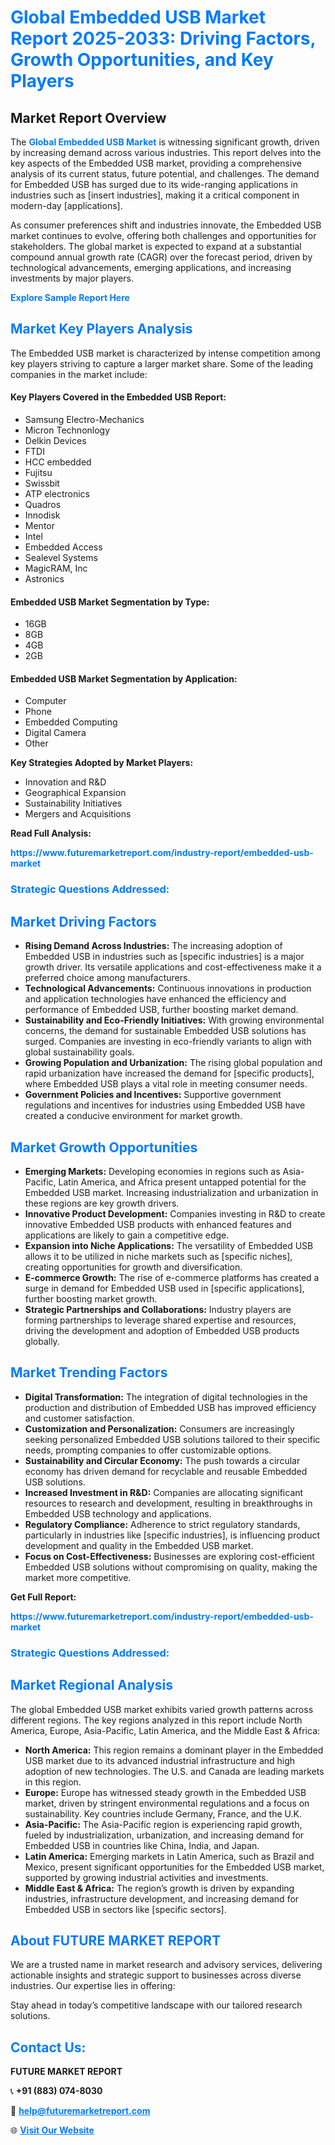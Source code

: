 <h1 style="color: #007BFF;">Global Embedded USB Market Report 2025-2033: Driving Factors, Growth Opportunities, and Key Players</h1>

<section id="overview">
<h2>Market Report Overview</h2>
<p>The <a href="https://www.futuremarketreport.com/industry-report/embedded-usb-market" style="color: #007BFF; text-decoration: none;"><strong>Global Embedded USB Market</strong></a> is witnessing significant growth, driven by increasing demand across various industries. This report delves into the key aspects of the Embedded USB market, providing a comprehensive analysis of its current status, future potential, and challenges. The demand for Embedded USB has surged due to its wide-ranging applications in industries such as [insert industries], making it a critical component in modern-day [applications].</p>
<p>As consumer preferences shift and industries innovate, the Embedded USB market continues to evolve, offering both challenges and opportunities for stakeholders. The global market is expected to expand at a substantial compound annual growth rate (CAGR) over the forecast period, driven by technological advancements, emerging applications, and increasing investments by major players.</p>
</section>

<section id="overview">
<p><a href="https://www.futuremarketreport.com/request-sample/reportId=52465" style="color: #007BFF; text-decoration: none;"><strong>Explore Sample Report Here</strong></a></p>
</section>

<section id="key-players">
<h2 style="color: #007BFF;">Market Key Players Analysis</h2>
<p>The Embedded USB market is characterized by intense competition among key players striving to capture a larger market share. Some of the leading companies in the market include:</p>
<h4>Key Players Covered in the Embedded USB Report:</h4>
<ul><li>Samsung Electro-Mechanics</li><li>Micron Technonlogy</li><li>Delkin Devices</li><li>FTDI</li><li>HCC embedded</li><li>Fujitsu</li><li>Swissbit</li><li>ATP electronics</li><li>Quadros</li><li>Innodisk</li><li>Mentor</li><li>Intel</li><li>Embedded Access</li><li>Sealevel Systems</li><li>MagicRAM, Inc</li><li>Astronics</li></ul>
<h4>Embedded USB Market Segmentation by Type:</h4>
<ul><li>16GB</li><li>8GB</li><li>4GB</li><li>2GB</li></ul>

<h4>Embedded USB Market Segmentation by Application:</h4>
<ul><li>Computer</li><li>Phone</li><li>Embedded Computing</li><li>Digital Camera</li><li>Other</li></ul>
<p><strong>Key Strategies Adopted by Market Players:</strong></p>
<ul>
<li>Innovation and R&D</li>
<li>Geographical Expansion</li>
<li>Sustainability Initiatives</li>
<li>Mergers and Acquisitions</li>
</ul>
</section>

<section>
<p><strong>Read Full Analysis: </strong></p><a href="https://www.futuremarketreport.com/industry-report/embedded-usb-market" style="color: #007BFF; text-decoration: none;"><strong>https://www.futuremarketreport.com/industry-report/embedded-usb-market</strong></a>
<h3 style="color: #007BFF;">Strategic Questions Addressed:</h3>
</section>

<section id="driving-factors">
<h2 style="color: #007BFF;">Market Driving Factors</h2>
<ul>
<li><strong>Rising Demand Across Industries:</strong> The increasing adoption of Embedded USB in industries such as [specific industries] is a major growth driver. Its versatile applications and cost-effectiveness make it a preferred choice among manufacturers.</li>
<li><strong>Technological Advancements:</strong> Continuous innovations in production and application technologies have enhanced the efficiency and performance of Embedded USB, further boosting market demand.</li>
<li><strong>Sustainability and Eco-Friendly Initiatives:</strong> With growing environmental concerns, the demand for sustainable Embedded USB solutions has surged. Companies are investing in eco-friendly variants to align with global sustainability goals.</li>
<li><strong>Growing Population and Urbanization:</strong> The rising global population and rapid urbanization have increased the demand for [specific products], where Embedded USB plays a vital role in meeting consumer needs.</li>
<li><strong>Government Policies and Incentives:</strong> Supportive government regulations and incentives for industries using Embedded USB have created a conducive environment for market growth.</li>
</ul>
</section>

<section id="growth-opportunities">
<h2 style="color: #007BFF;">Market Growth Opportunities</h2>
<ul>
<li><strong>Emerging Markets:</strong> Developing economies in regions such as Asia-Pacific, Latin America, and Africa present untapped potential for the Embedded USB market. Increasing industrialization and urbanization in these regions are key growth drivers.</li>
<li><strong>Innovative Product Development:</strong> Companies investing in R&D to create innovative Embedded USB products with enhanced features and applications are likely to gain a competitive edge.</li>
<li><strong>Expansion into Niche Applications:</strong> The versatility of Embedded USB allows it to be utilized in niche markets such as [specific niches], creating opportunities for growth and diversification.</li>
<li><strong>E-commerce Growth:</strong> The rise of e-commerce platforms has created a surge in demand for Embedded USB used in [specific applications], further boosting market growth.</li>
<li><strong>Strategic Partnerships and Collaborations:</strong> Industry players are forming partnerships to leverage shared expertise and resources, driving the development and adoption of Embedded USB products globally.</li>
</ul>
</section>

<section id="trending-factors">
<h2 style="color: #007BFF;">Market Trending Factors</h2>
<ul>
<li><strong>Digital Transformation:</strong> The integration of digital technologies in the production and distribution of Embedded USB has improved efficiency and customer satisfaction.</li>
<li><strong>Customization and Personalization:</strong> Consumers are increasingly seeking personalized Embedded USB solutions tailored to their specific needs, prompting companies to offer customizable options.</li>
<li><strong>Sustainability and Circular Economy:</strong> The push towards a circular economy has driven demand for recyclable and reusable Embedded USB solutions.</li>
<li><strong>Increased Investment in R&D:</strong> Companies are allocating significant resources to research and development, resulting in breakthroughs in Embedded USB technology and applications.</li>
<li><strong>Regulatory Compliance:</strong> Adherence to strict regulatory standards, particularly in industries like [specific industries], is influencing product development and quality in the Embedded USB market.</li>
<li><strong>Focus on Cost-Effectiveness:</strong> Businesses are exploring cost-efficient Embedded USB solutions without compromising on quality, making the market more competitive.</li>
</ul>
</section>

<section>
<p><strong>Get Full Report: </strong></p><a href="https://www.futuremarketreport.com/industry-report/embedded-usb-market" style="color: #007BFF; text-decoration: none;"><strong>https://www.futuremarketreport.com/industry-report/embedded-usb-market</strong></a>
<h3 style="color: #007BFF;">Strategic Questions Addressed:</h3>
</section>


<section id="regional-analysis">
<h2 style="color: #007BFF;">Market Regional Analysis</h2>
<p>The global Embedded USB market exhibits varied growth patterns across different regions. The key regions analyzed in this report include North America, Europe, Asia-Pacific, Latin America, and the Middle East & Africa:</p>
<ul>
<li><strong>North America:</strong> This region remains a dominant player in the Embedded USB market due to its advanced industrial infrastructure and high adoption of new technologies. The U.S. and Canada are leading markets in this region.</li>
<li><strong>Europe:</strong> Europe has witnessed steady growth in the Embedded USB market, driven by stringent environmental regulations and a focus on sustainability. Key countries include Germany, France, and the U.K.</li>
<li><strong>Asia-Pacific:</strong> The Asia-Pacific region is experiencing rapid growth, fueled by industrialization, urbanization, and increasing demand for Embedded USB in countries like China, India, and Japan.</li>
<li><strong>Latin America:</strong> Emerging markets in Latin America, such as Brazil and Mexico, present significant opportunities for the Embedded USB market, supported by growing industrial activities and investments.</li>
<li><strong>Middle East & Africa:</strong> The region’s growth is driven by expanding industries, infrastructure development, and increasing demand for Embedded USB in sectors like [specific sectors].</li>
</ul>
</section>

<footer>
<h2 style="color: #007BFF;">About FUTURE MARKET REPORT</h2>
<p>We are a trusted name in market research and advisory services, delivering actionable insights and strategic support to businesses across diverse industries. Our expertise lies in offering:</p>

<p>Stay ahead in today’s competitive landscape with our tailored research solutions.</p>

<h2 style="color: #007BFF;">Contact Us:</h2>
<p><strong>FUTURE MARKET REPORT</strong></p>
<p>📞 <strong>+91 (883) 074-8030</strong></p>
<p>📧 <strong><a href="mailto:help@futuremarketreport.com" style="color: #007BFF;">help@futuremarketreport.com</a></strong></p>
<p>🌐 <strong><a href="https://www.futuremarketreport.com/" style="color: #007BFF;">Visit Our Website</a></strong></p>
</footer>